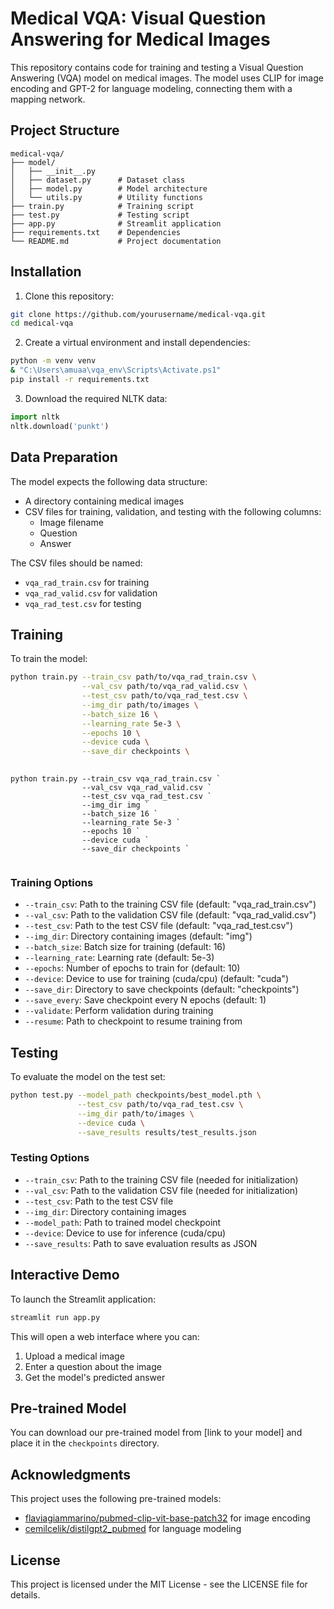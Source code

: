 # Medical VQA: Visual Question Answering for Medical Images

This repository contains code for training and testing a Visual Question Answering (VQA) model on medical images. The model uses CLIP for image encoding and GPT-2 for language modeling, connecting them with a mapping network.

## Project Structure

```
medical-vqa/
├── model/
│   ├── __init__.py
│   ├── dataset.py      # Dataset class
│   ├── model.py        # Model architecture
│   └── utils.py        # Utility functions
├── train.py            # Training script
├── test.py             # Testing script
├── app.py              # Streamlit application
├── requirements.txt    # Dependencies
└── README.md           # Project documentation
```

## Installation

1. Clone this repository:
```bash
git clone https://github.com/yourusername/medical-vqa.git
cd medical-vqa
```

2. Create a virtual environment and install dependencies:
```bash
python -m venv venv
& "C:\Users\amuaa\vqa_env\Scripts\Activate.ps1" 
pip install -r requirements.txt
```

3. Download the required NLTK data:
```python
import nltk
nltk.download('punkt')
```

## Data Preparation

The model expects the following data structure:
- A directory containing medical images
- CSV files for training, validation, and testing with the following columns:
  - Image filename
  - Question
  - Answer

The CSV files should be named:
- `vqa_rad_train.csv` for training
- `vqa_rad_valid.csv` for validation
- `vqa_rad_test.csv` for testing

## Training

To train the model:

```bash
python train.py --train_csv path/to/vqa_rad_train.csv \
                --val_csv path/to/vqa_rad_valid.csv \
                --test_csv path/to/vqa_rad_test.csv \
                --img_dir path/to/images \
                --batch_size 16 \
                --learning_rate 5e-3 \
                --epochs 10 \
                --device cuda \
                --save_dir checkpoints \
                
```
```
python train.py --train_csv vqa_rad_train.csv `
                --val_csv vqa_rad_valid.csv `
                --test_csv vqa_rad_test.csv `
                --img_dir img `
                --batch_size 16 `
                --learning_rate 5e-3 `
                --epochs 10 `
                --device cuda `
                --save_dir checkpoints `
                
```

### Training Options

- `--train_csv`: Path to the training CSV file (default: "vqa_rad_train.csv")
- `--val_csv`: Path to the validation CSV file (default: "vqa_rad_valid.csv")
- `--test_csv`: Path to the test CSV file (default: "vqa_rad_test.csv")
- `--img_dir`: Directory containing images (default: "img")
- `--batch_size`: Batch size for training (default: 16)
- `--learning_rate`: Learning rate (default: 5e-3)
- `--epochs`: Number of epochs to train for (default: 10)
- `--device`: Device to use for training (cuda/cpu) (default: "cuda")
- `--save_dir`: Directory to save checkpoints (default: "checkpoints")
- `--save_every`: Save checkpoint every N epochs (default: 1)
- `--validate`: Perform validation during training
- `--resume`: Path to checkpoint to resume training from

## Testing

To evaluate the model on the test set:

```bash
python test.py --model_path checkpoints/best_model.pth \
               --test_csv path/to/vqa_rad_test.csv \
               --img_dir path/to/images \
               --device cuda \
               --save_results results/test_results.json
```

### Testing Options

- `--train_csv`: Path to the training CSV file (needed for initialization)
- `--val_csv`: Path to the validation CSV file (needed for initialization)
- `--test_csv`: Path to the test CSV file
- `--img_dir`: Directory containing images
- `--model_path`: Path to trained model checkpoint
- `--device`: Device to use for inference (cuda/cpu)
- `--save_results`: Path to save evaluation results as JSON

## Interactive Demo

To launch the Streamlit application:

```bash
streamlit run app.py
```

This will open a web interface where you can:
1. Upload a medical image
2. Enter a question about the image
3. Get the model's predicted answer

## Pre-trained Model

You can download our pre-trained model from [link to your model] and place it in the `checkpoints` directory.

## Acknowledgments

This project uses the following pre-trained models:
- [flaviagiammarino/pubmed-clip-vit-base-patch32](https://huggingface.co/flaviagiammarino/pubmed-clip-vit-base-patch32) for image encoding
- [cemilcelik/distilgpt2_pubmed](https://huggingface.co/cemilcelik/distilgpt2_pubmed) for language modeling

## License

This project is licensed under the MIT License - see the LICENSE file for details.